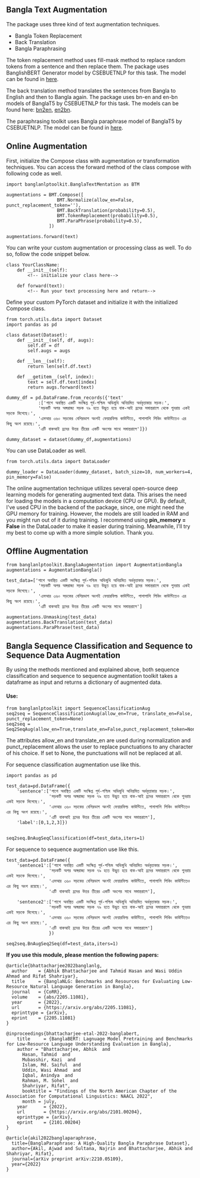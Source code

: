 ## Bangla Text Augmentation
The package uses three kind of text augmentation techniques. 
- Bangla Token Replacement
- Back Translation
- Bangla Paraphrasing

The token replacement method uses fill-mask method to replace random tokens from a sentence and then replace them. The package uses BanglishBERT Generator model by CSEBUETNLP for this task. The model can be found in <a href='https://huggingface.co/csebuetnlp/banglishbert_generator'> here</a>.

The back translation method translates the sentences from Bangla to English and then to Bangla again. The package uses bn-en and en-bn models of BanglaT5 by CSEBUETNLP for this task. The models can be found here: <a href='https://huggingface.co/csebuetnlp/banglat5_nmt_bn_en'>bn2en</a>, <a href='https://huggingface.co/csebuetnlp/banglat5_nmt_en_bn'>en2bn</a>.

The paraphrasing toolkit uses Bangla paraphrase model of BanglaT5 by CSEBUETNLP. The model can be found in <a href='https://huggingface.co/csebuetnlp/banglat5_banglaparaphrase'>here</a>.

## Online Augmentation
First, initialize the Compose class with augmentation or transformation techniques. You can access the forward method of the class compose with following code as well.

````
import banglanlptoolkit.BanglaTextMentation as BTM

augmentations = BMT.Compose([
                   BMT.Normalize(allow_en=False, punct_replacement_token=''),
                   BMT.BackTranslation(probability=0.5),
                   BMT.TokenReplacement(probability=0.5),
                   BMT.ParaPhrase(probability=0.5),
                ])

augmentations.forward(text)
````
You can write your custom augmentation or processing class as well. To do so, follow the code snippet below.
````
class YourClassName:
    def __init__(self):
        <!-- initialize your class here-->
    
    def forward(text):
        <!-- Run your text processing here and return-->
````

Define your custom PyTorch dataset and initialize it with the initialized Compose class.
````
from torch.utils.data import Dataset
import pandas as pd

class dataset(Dataset):
    def __init__(self, df, augs):
        self.df = df
        self.augs = augs
        
    def __len__(self):
        return len(self.df.text)
    
    def __getitem__(self, index):
        text = self.df.text[index]
        return augs.forward(text)
    
dummy_df = pd.DataFrame.from_records({'text'
            :['পাশে অবস্থিত একটি সংক্ষিপ্ত পূর্ব-পশ্চিম অভিমুখি অনিয়মিত অর্ধবৃত্তাকার সড়ক।',
            'সড়কটি অপর অঙ্গরাজ্য সড়ক ৭৯ হতে উদ্ভুত হয়ে বাক-আই হ্রদের সমান্তরালে থেকে পুনরায় একই সড়কে মিশেছে।',
            'এসআর ৩৬০ সড়কের বেশিরভাগ অংশই ফেয়ারফিল্ড কাউন্টিতে, পাশাপাশি লিকিং কাউন্টিতেও এর কিছু অংশ রয়েছে।',
            'এটি বাকআই হ্রদের উত্তর তীরের একটি অংশের সাথে সমান্তরালে']})

dummy_dataset = dataset(dummy_df,augmentations)
````
You can use DataLoader as well.

````
from torch.utils.data import DataLoader

dummy_loader = DataLoader(dummy_dataset, batch_size=10, num_workers=4, pin_memory=False)
````
The online augmentation technique utilizes several open-source deep learning models for generating augmented text data. This arises the need for loading the models in a computation device (CPU or GPU). By default, I've used CPU in the backend of the package, since, one might need the GPU memory for training. However, the models are still loaded in RAM and you might run out of it during training. I recommend using <b>pin_memory = False</b> in the DataLoader to make it easier during training. Meanwhile, I'll try my best to come up with a more simple solution. Thank you.

## Offline Augmentation
````
from banglanlptoolkit.BanglaAugmentation import AugmentationBangla
augmentations = AugmentationBangla()

test_data=['পাশে অবস্থিত একটি সংক্ষিপ্ত পূর্ব-পশ্চিম অভিমুখি অনিয়মিত অর্ধবৃত্তাকার সড়ক।',
            'সড়কটি অপর অঙ্গরাজ্য সড়ক ৭৯ হতে উদ্ভুত হয়ে বাক-আই হ্রদের সমান্তরালে থেকে পুনরায় একই সড়কে মিশেছে।',
            'এসআর ৩৬০ সড়কের বেশিরভাগ অংশই ফেয়ারফিল্ড কাউন্টিতে, পাশাপাশি লিকিং কাউন্টিতেও এর কিছু অংশ রয়েছে।',
            'এটি বাকআই হ্রদের উত্তর তীরের একটি অংশের সাথে সমান্তরালে']

augmentations.Unmasking(test_data)
augmentations.BackTranslation(test_data)
augmentations.ParaPhrase(test_data)
````

## Bangla Sequence Classification and Sequence to Sequence Data Augmentation
By using the methods mentioned and explained above, both sequence classification and sequence to sequence augmentation toolkit takes a dataframe as input and returns a dictionary of augmented data.

#### Use:
````
from banglanlptoolkit import SequenceClassificationAug
seq2seq = SequenceClassificationAug(allow_en=True, translate_en=False, punct_replacement_token=None)
seq2seq = Seq2SeqAug(allow_en=True,translate_en=False,punct_replacement_token=None)
````

The attributes allow_en and translate_en are used during normalization and punct_replacement allows the user to replace punctuations to any character of his choice. If set to None, the punctuations will not be replaced at all.

For sequence classification augmentation use like this.
````
import pandas as pd

test_data=pd.DataFrame({
    'sentence':['পাশে অবস্থিত একটি সংক্ষিপ্ত পূর্ব-পশ্চিম অভিমুখি অনিয়মিত অর্ধবৃত্তাকার সড়ক।',
                'সড়কটি অপর অঙ্গরাজ্য সড়ক ৭৯ হতে উদ্ভুত হয়ে বাক-আই হ্রদের সমান্তরালে থেকে পুনরায় একই সড়কে মিশেছে।',
                'এসআর ৩৬০ সড়কের বেশিরভাগ অংশই ফেয়ারফিল্ড কাউন্টিতে, পাশাপাশি লিকিং কাউন্টিতেও এর কিছু অংশ রয়েছে।',
                'এটি বাকআই হ্রদের উত্তর তীরের একটি অংশের সাথে সমান্তরালে'],
    'label':[0,1,2,3]})


seq2seq.BnAugSeqClassification(df=test_data,iters=1)
````
For sequence to sequence augmentation use like this.
````
test_data=pd.DataFrame({
    'sentence1':['পাশে অবস্থিত একটি সংক্ষিপ্ত পূর্ব-পশ্চিম অভিমুখি অনিয়মিত অর্ধবৃত্তাকার সড়ক।',
                'সড়কটি অপর অঙ্গরাজ্য সড়ক ৭৯ হতে উদ্ভুত হয়ে বাক-আই হ্রদের সমান্তরালে থেকে পুনরায় একই সড়কে মিশেছে।',
                'এসআর ৩৬০ সড়কের বেশিরভাগ অংশই ফেয়ারফিল্ড কাউন্টিতে, পাশাপাশি লিকিং কাউন্টিতেও এর কিছু অংশ রয়েছে।',
                'এটি বাকআই হ্রদের উত্তর তীরের একটি অংশের সাথে সমান্তরালে'],
            
    'sentence2':['পাশে অবস্থিত একটি সংক্ষিপ্ত পূর্ব-পশ্চিম অভিমুখি অনিয়মিত অর্ধবৃত্তাকার সড়ক।',
                'সড়কটি অপর অঙ্গরাজ্য সড়ক ৭৯ হতে উদ্ভুত হয়ে বাক-আই হ্রদের সমান্তরালে থেকে পুনরায় একই সড়কে মিশেছে।',
                'এসআর ৩৬০ সড়কের বেশিরভাগ অংশই ফেয়ারফিল্ড কাউন্টিতে, পাশাপাশি লিকিং কাউন্টিতেও এর কিছু অংশ রয়েছে।',
                'এটি বাকআই হ্রদের উত্তর তীরের একটি অংশের সাথে সমান্তরালে']
                })

seq2seq.BnAugSeq2Seq(df=test_data,iters=1)
````

<b> If you use this module, please mention the following papers: </b>
````
@article{bhattacharjee2022banglanlg,
  author    = {Abhik Bhattacharjee and Tahmid Hasan and Wasi Uddin Ahmad and Rifat Shahriyar},
  title     = {BanglaNLG: Benchmarks and Resources for Evaluating Low-Resource Natural Language Generation in Bangla},
  journal   = {CoRR},
  volume    = {abs/2205.11081},
  year      = {2022},
  url       = {https://arxiv.org/abs/2205.11081},
  eprinttype = {arXiv},
  eprint    = {2205.11081}
}
````
````
@inproceedings{bhattacharjee-etal-2022-banglabert,
    title     = {BanglaBERT: Lagnuage Model Pretraining and Benchmarks for Low-Resource Language Understanding Evaluation in Bangla},
    author = "Bhattacharjee, Abhik  and
      Hasan, Tahmid  and
      Mubasshir, Kazi  and
      Islam, Md. Saiful  and
      Uddin, Wasi Ahmad  and
      Iqbal, Anindya  and
      Rahman, M. Sohel  and
      Shahriyar, Rifat",
      booktitle = "Findings of the North American Chapter of the Association for Computational Linguistics: NAACL 2022",
      month = july,
    year      = {2022},
    url       = {https://arxiv.org/abs/2101.00204},
    eprinttype = {arXiv},
    eprint    = {2101.00204}
}
````
````
@article{akil2022banglaparaphrase,
  title={BanglaParaphrase: A High-Quality Bangla Paraphrase Dataset},
  author={Akil, Ajwad and Sultana, Najrin and Bhattacharjee, Abhik and Shahriyar, Rifat},
  journal={arXiv preprint arXiv:2210.05109},
  year={2022}
}
````